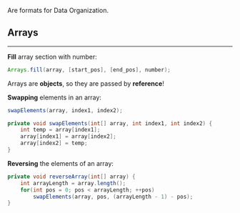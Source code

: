 
Are formats for Data Organization.
## Arrays
---
__Fill__ array section with number:
```java
Arrays.fill(array, [start_pos], [end_pos], number);
```

Arrays are __objects__, so they are passed by __reference__!

__Swapping__ elements in an array:
```java
swapElements(array, index1, index2);

private void swapElements(int[] array, int index1, int index2) {
	int temp = array[index1];
	array[index1] = array[index2];
	array[index2] = temp;
}
```

__Reversing__ the elements of an array:
```java
private void reverseArray(int[] array) {
	int arrayLength = array.length();
	for(int pos = 0; pos < arrayLength; ++pos)
		swapElements(array, pos, (arrayLength - 1) - pos);
}
```
